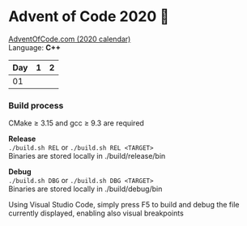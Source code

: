 # Advent of Code 2020 🎄

[AdventOfCode.com (2020 calendar)](https://adventofcode.com/2020)  
Language: **C++**

| Day  | 1    | 2    |
| ---- | ---- | ---- |
| 01   |      |      |

### Build process

CMake ≥ 3.15 and gcc ≥ 9.3 are required

**Release**  
`./build.sh REL` or `./build.sh REL <TARGET>`  
Binaries are stored locally in ./build/release/bin

**Debug**  
`./build.sh DBG` or `./build.sh DBG <TARGET>`  
Binaries are stored locally in ./build/debug/bin

Using Visual Studio Code, simply press F5 to build and debug the file currently displayed, enabling also visual breakpoints